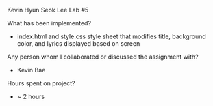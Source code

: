 Kevin Hyun Seok Lee
Lab #5

What has been implemented?
- index.html and style.css style sheet that modifies title, background color, and lyrics displayed based on screen

Any person whom I collaborated or discussed the assignment with?
- Kevin Bae

Hours spent on project?
- ~ 2 hours